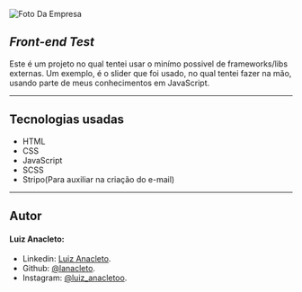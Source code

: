 ![Foto Da Empresa](https://images.gupy.io/unsafe/85x85/https://s3.amazonaws.com/gupy5/production/companies/2149/career/3475/images/2021-02-11_17-33_logo.jpg)
## _Front-end Test_

Este é um projeto no qual tentei usar o minímo possivel de frameworks/libs externas. Um exemplo, é o slider que foi usado, no qual tentei fazer na mão, usando parte de meus conhecimentos em JavaScript.

***
## Tecnologias usadas

- HTML
- CSS
- JavaScript
- SCSS
- Stripo(Para auxiliar na criação do e-mail)

***
## Autor
#### Luiz Anacleto:
- Linkedin: [Luiz Anacleto](https://www.linkedin.com/in/luiz-anacleto/).
- Github: [@lanacleto](https://www.linkedin.com/in/luiz-anacleto/).
- Instagram: [@luiz_anacletoo](https://www.instagram.com/luiz_anacletoo/).
